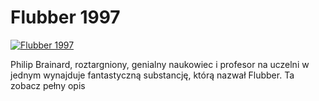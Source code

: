 Flubber 1997 
=============
[![Flubber 1997 ](http://vidos.pl/images/player.gif)](http://vidos.pl/flubber-1997)

 Philip Brainard, roztargniony, genialny naukowiec i profesor na uczelni w jednym wynajduje fantastyczną substancję, którą nazwał Flubber. Ta zobacz pełny opis
